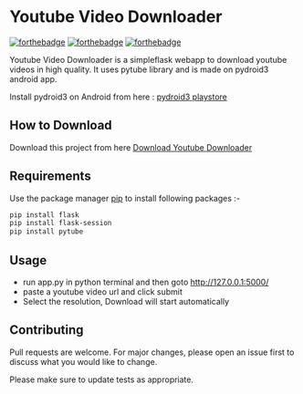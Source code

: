 # Youtube Video Downloader

[![forthebadge](https://forthebadge.com/images/badges/built-with-love.svg)](https://forthebadge.com)
[![forthebadge](https://forthebadge.com/images/badges/made-with-python.svg)](https://forthebadge.com)
[![forthebadge](https://forthebadge.com/images/badges/check-it-out.svg)](https://forthebadge.com)


Youtube Video Downloader is a simpleflask webapp to download youtube videos in high quality. It uses pytube library and is made on pydroid3 android app.

Install pydroid3 on Android from here : [pydroid3 playstore](https://play.google.com/store/apps/details?id=ru.iiec.pydroid3&hl=en_IN&gl=US)

<!-- <p align='center'>
  <img src='app.png' width=200 height=300>
</p> -->

## How to Download

Download this project from here [Download Youtube Downloader](https://downgit.github.io/#/home?url=https://github.com/pyGuru123/Flask-Projects/tree/main/Youtube%20downloader)

## Requirements

Use the package manager [pip](https://pip.pypa.io/en/stable/) to install following packages :-

```bash
pip install flask
pip install flask-session
pip install pytube
```


## Usage

* run app.py in python terminal and then goto http://127.0.0.1:5000/
* paste a youtube video url and click submit
* Select the resolution, Download will start automatically


## Contributing
Pull requests are welcome. For major changes, please open an issue first to discuss what you would like to change.

Please make sure to update tests as appropriate.

